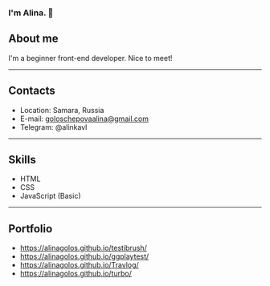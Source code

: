 ### I'm Alina. 👋

## About me

I'm a beginner front-end developer. Nice to meet!

---

## Contacts

- Location: Samara, Russia
- E-mail: goloschepovaalina@gmail.com
- Telegram: @alinkavl

---

## Skills
- HTML
- CSS
- JavaScript (Basic)

---

## Portfolio
- https://alinagolos.github.io/testibrush/
- https://alinagolos.github.io/ggplaytest/
- https://alinagolos.github.io/Travlog/
- https://alinagolos.github.io/turbo/
